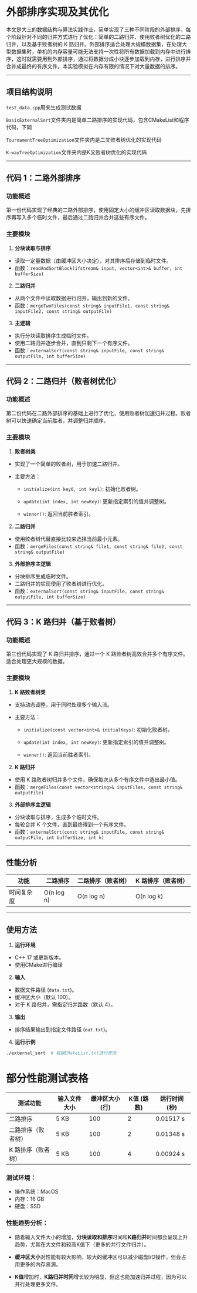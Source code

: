 # **外部排序实现及其优化**

本文是大三的数据结构与算法实践作业，简单实现了三种不同阶段的外部排序，每个阶段针对不同的归并方式进行了优化：简单的二路归并、使用败者树优化的二路归并，以及基于败者树的 K 路归并。外部排序适合处理大规模数据集，在处理大型数据集时，单机的内存容量可能无法支持一次性将所有数据加载到内存中进行排序，这时就需要用到外部排序，通过将数据分成小块逐步加载到内存，进行排序并合并成最终的有序文件。本实验模拟在内存有限的情况下对大量数据的排序。

---

## **项目结构说明**

`test_data.cpp`用来生成测试数据

`BasicExternalSort`文件夹内是简单二路排序的实现代码，包含CMakeList和程序代码，下同

`TournamentTreeOptimization`文件夹内是二叉败者树优化的实现代码

`K-wayTreeOptimization`文件夹内是K叉败者树优化的实现代码

---

## **代码 1：二路外部排序**

### **功能概述**

第一份代码实现了经典的二路外部排序，使用固定大小的缓冲区读取数据块，先排序再写入多个临时文件，最后通过二路归并合并这些有序文件。

### **主要模块**

1. **分块读取与排序**

- 读取一定量数据（由缓冲区大小决定），对其排序后存储到临时文件。
- 函数：`readAndSortBlock(ifstream& input, vector<int>& buffer, int bufferSize)`

2. **二路归并**

- 从两个文件中读取数据进行归并，输出到新的文件。
- 函数：`mergeTwoFiles(const string& inputFile1, const string& inputFile2, const string& outputFile)`

3. **主逻辑**

- 执行分块读取排序生成临时文件。
- 使用二路归并逐步合并，直到只剩下一个有序文件。
- 函数：`externalSort(const string& inputFile, const string& outputFile, int bufferSize)`

---

## **代码 2：二路归并（败者树优化）**

### **功能概述**

第二份代码在二路外部排序的基础上进行了优化，使用败者树加速归并过程。败者树可以快速确定当前胜者，并调整归并顺序。

### **主要模块**

1. **败者树类**

- 实现了一个简单的败者树，用于加速二路归并。
- 主要方法：

  - `initialize(int key0, int key1)`: 初始化败者树。

  - `update(int index, int newKey)`: 更新指定索引的值并调整树。

  - `winner()`: 返回当前胜者索引。

2. **二路归并**

- 使用败者树代替直接比较来选择当前最小元素。
- 函数：`mergeFiles(const string& file1, const string& file2, const string& outputFile)`

3. **外部排序主逻辑**

- 分块排序生成临时文件。
- 二路归并的实现使用了败者树进行优化。
- 函数：`externalSort(const string& inputFile, const string& outputFile, int bufferSize)`

---

## **代码 3：K 路归并（基于败者树）**

### **功能概述**

第三份代码实现了 K 路归并排序，通过一个 K 路败者树高效合并多个有序文件。适合处理更大规模的数据。

### **主要模块**

1. **K 路败者树类**

- 支持动态调整，用于同时处理多个输入流。
- 主要方法：

  - `initialize(const vector<int>& initialKeys)`: 初始化败者树。

  - `update(int index, int newKey)`: 更新指定索引的值并调整树。

  - `winner()`: 返回当前胜者索引。

2. **K 路归并**

- 使用 K 路败者树归并多个文件，确保每次从多个有序文件中选出最小值。
- 函数：`mergeFiles(const vector<string>& inputFiles, const string& outputFile)`

3. **外部排序主逻辑**

- 分块读取与排序，生成多个临时文件。
- 每轮合并 K 个文件，直到最终得到一个有序文件。
- 函数：`externalSort(const string& inputFile, const string& outputFile, int bufferSize, int k)`

---

## **性能分析**

| 功能 | 二路排序 | 二路排序（败者树） | K 路排序（败者树） |
| ----------------------- | ------------------- | ----------------- | ------------------ |
| 时间复杂度           | O(n log n)         | O(n log n)        | O(n log k)         |

---

## **使用方法**

1. **运行环境**

- C++ 17 或更新版本。
- 使用CMake进行编译

2. **输入**

- 数据文件路径 (`data.txt`)。
- 缓冲区大小（默认 100）。
- 对于 K 路归并，需指定归并路数（默认 4）。

3. **输出**

- 排序结果输出到指定文件路径 (`out.txt`)。

4. **运行示例**

```bash
./external_sort  # 根据CMakeList.txt进行修改
```

# 部分性能测试表格

 | 测试功能 | 输入文件大小 | 缓冲区大小 (行) | K值 (路数) | 运行时间 (秒) |
 | -------- | ------------ | --------------- | ---------- | ------------- |
 | 二路排序 | 5 KB         | 100             | 2          | 0.01517 s     |
 | 二路排序（败者树） | 5 KB         | 100             | 2          | 0.01348 s     |
 | K 路排序（败者树） | 5 KB         | 100             | 4          | 0.00924 s     |

### 测试环境：

- 操作系统：MacOS
- 内存：16 GB
- 硬盘：SSD

### 性能趋势分析：

- 随着输入文件大小的增加，**分块读取和排序**时间和**K路归并**时间都会呈现上升趋势，尤其在大文件和较高K值下（更多的并行文件归并）。

- **缓冲区大小**对性能有较大影响，较大的缓冲区可以减少磁盘I/O操作，但会占用更多的内存资源。

- **K值**增加时，**K路归并时间**增长较为明显，但这也能加速归并过程，因为可以并行处理更多文件。

